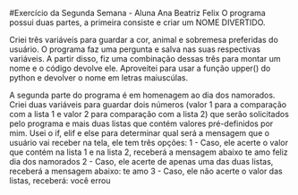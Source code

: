 #Exercício da Segunda Semana - Aluna Ana Beatriz Felix 
O programa possui duas partes, a primeira consiste e criar um NOME DIVERTIDO.

Criei três variáveis para guardar a cor, animal e sobremesa preferidas do usuário. O programa faz uma pergunta e salva nas suas respectivas variáveis.
A partir disso, fiz uma combinação dessas três para montar um nome e o código devolve ele.
Aproveitei para usar a função upper() do python e devolver o nome em letras maiuscúlas.

A segunda parte do programa é em homenagem ao dia dos namorados.
Criei duas variáveis para guardar dois números (valor 1 para a comparação com a lista 1 e valor 2 para comparação com a lista 2) que serão solicitados pelo programa e mais duas listas que contém valores pré-definidos por mim.
Usei o if, elif e else para determinar qual será a mensagem que o usuário vai receber na tela, ele tem três opções:
1 - Caso, ele acerte o valor que contém na lista 1 e na lista 2, receberá a mensagem abaixo
  te amo
  feliz dia dos namorados
2 - Caso, ele acerte de apenas uma das duas listas, receberá a mensagem abaixo:
  te amo
3 - Caso, ele não acerte o valor das listas, receberá:
  você errou